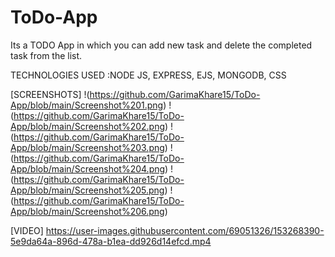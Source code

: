 # ToDo-App
Its a TODO App in which you can add new task and delete the completed task from the list.

TECHNOLOGIES USED :NODE JS, EXPRESS, EJS, MONGODB, CSS

[SCREENSHOTS]
!(https://github.com/GarimaKhare15/ToDo-App/blob/main/Screenshot%201.png)
!(https://github.com/GarimaKhare15/ToDo-App/blob/main/Screenshot%202.png)
!(https://github.com/GarimaKhare15/ToDo-App/blob/main/Screenshot%203.png)
!(https://github.com/GarimaKhare15/ToDo-App/blob/main/Screenshot%204.png)
!(https://github.com/GarimaKhare15/ToDo-App/blob/main/Screenshot%205.png)
!(https://github.com/GarimaKhare15/ToDo-App/blob/main/Screenshot%206.png)

[VIDEO]
https://user-images.githubusercontent.com/69051326/153268390-5e9da64a-896d-478a-b1ea-dd926d14efcd.mp4



